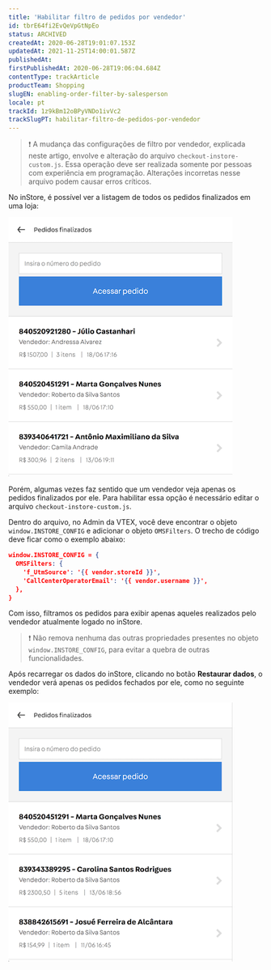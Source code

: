```yaml
---
title: 'Habilitar filtro de pedidos por vendedor'
id: tbrE64fi2EvQeVpGtNpEo
status: ARCHIVED
createdAt: 2020-06-28T19:01:07.153Z
updatedAt: 2021-11-25T14:00:01.587Z
publishedAt: 
firstPublishedAt: 2020-06-28T19:06:04.684Z
contentType: trackArticle
productTeam: Shopping
slugEN: enabling-order-filter-by-salesperson
locale: pt
trackId: 1z9kBm12oBPyVNDo1ivVc2
trackSlugPT: habilitar-filtro-de-pedidos-por-vendedor
---
```


>❗ A mudança das configurações de filtro por vendedor, explicada neste artigo, envolve e alteração do arquivo `checkout-instore-custom.js`. Essa operação deve ser realizada somente por pessoas com experiência em programação. Alterações incorretas nesse arquivo podem causar erros críticos.

No inStore, é possível ver a listagem de todos os pedidos finalizados em uma loja:

![26. Enable order filter by salesperson - 1](https://raw.githubusercontent.com/vtexdocs/help-center-content/refs/heads/main/docs/pt/tracks/enabling-order-filter-by-salesperson/habilitar-filtro-de-pedidos-por-vendedor_1.png)

Porém, algumas vezes faz sentido que um vendedor veja apenas os pedidos finalizados por ele. Para habilitar essa opção é necessário editar o arquivo `checkout-instore-custom.js`.

Dentro do arquivo, no Admin da VTEX, você deve encontrar o objeto `window.INSTORE_CONFIG` e adicionar o objeto `OMSFilters`. O trecho de código deve ficar como o exemplo abaixo:

```json
window.INSTORE_CONFIG = {
  OMSFilters: {
    'f_UtmSource': '{{ vendor.storeId }}',
    'CallCenterOperatorEmail': '{{ vendor.username }}',
  },
}
```

Com isso, filtramos os pedidos para exibir apenas aqueles realizados pelo vendedor atualmente logado no inStore.

>❗ Não remova nenhuma das outras propriedades presentes no objeto `window.INSTORE_CONFIG`, para evitar a quebra de outras funcionalidades.

Após recarregar os dados do inStore, clicando no botão __Restaurar dados__, o vendedor verá apenas os pedidos fechados por ele, como no seguinte exemplo:

![26. Enable order filter by salesperson - 2](https://raw.githubusercontent.com/vtexdocs/help-center-content/refs/heads/main/docs/pt/tracks/enabling-order-filter-by-salesperson/habilitar-filtro-de-pedidos-por-vendedor_2.png)
